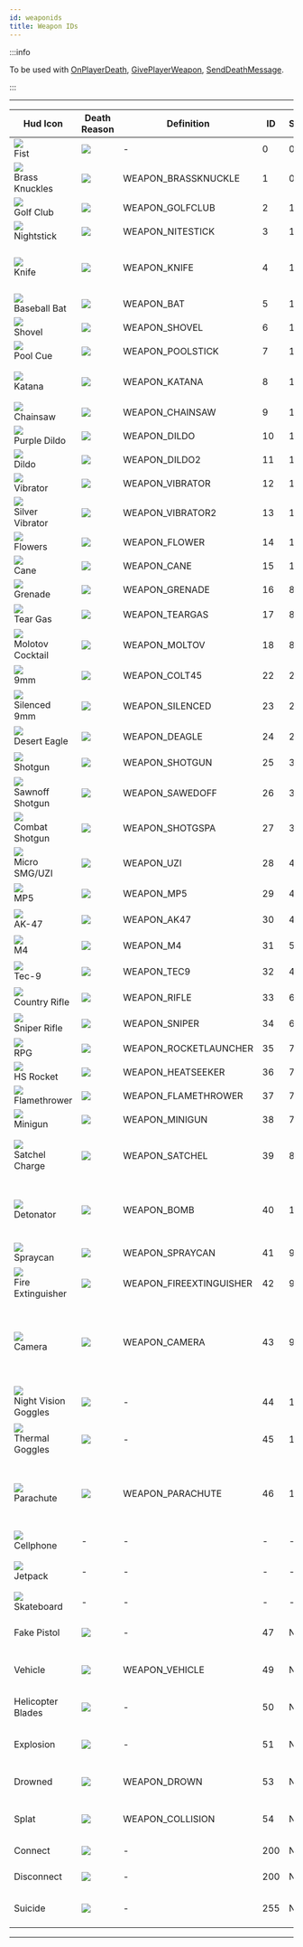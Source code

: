 ```yaml
---
id: weaponids
title: Weapon IDs
---
```


:::info

To be used with [OnPlayerDeath](../callbacks/OnPlayerDeath), [GivePlayerWeapon](../functions/GivePlayerWeapon), [SendDeathMessage](../functions/SendDeathMessage).

:::

---

| Hud Icon                                                           | Death Reason                                       | Definition              | ID  | Slot | Model | Notes                                                                                                            |
| ------------------------------------------------------------------ | -------------------------------------------------- | ----------------------- | --- | ---- | ----- | ---------------------------------------------------------------------------------------------------------------- |
| ![](/images/weaponIcons/fist.png)<br/>Fist                            | ![](/images/deathIcons/death-fist.gif)             | -                       | 0   | 0    | -     | -                                                                                                                |
| ![](/images/weaponIcons/brassKnuckles.png)<br/>Brass Knuckles         | ![](/images/deathIcons/death-brassKnuckles.gif)    | WEAPON_BRASSKNUCKLE     | 1   | 0    | 331   | -                                                                                                                |
| ![](/images/weaponIcons/golfClub.png)<br/>Golf Club                   | ![](/images/deathIcons/death-golfClub.gif)         | WEAPON_GOLFCLUB         | 2   | 1    | 333   | -                                                                                                                |
| ![](/images/weaponIcons/nightStick.png)<br/>Nightstick                | ![](/images/deathIcons/death-nightstick.gif)       | WEAPON_NITESTICK        | 3   | 1    | 334   | -                                                                                                                |
| ![](/images/weaponIcons/knife.png)<br/>Knife                          | ![](/images/deathIcons/death-knife.gif)            | WEAPON_KNIFE            | 4   | 1    | 335   | Can de-sync players when their throat is cut (they appear dead to other players)                                 |
| ![](/images/weaponIcons/baseballBat.png)<br/>Baseball Bat             | ![](/images/deathIcons/death-baseballBat.gif)      | WEAPON_BAT              | 5   | 1    | 336   | -                                                                                                                |
| ![](/images/weaponIcons/shovel.png)<br/>Shovel                        | ![](/images/deathIcons/death-shovel.gif)           | WEAPON_SHOVEL           | 6   | 1    | 337   | -                                                                                                                |
| ![](/images/weaponIcons/poolCue.png)<br/>Pool Cue                     | ![](/images/deathIcons/death-poolCue.gif)          | WEAPON_POOLSTICK        | 7   | 1    | 338   | -                                                                                                                |
| ![](/images/weaponIcons/katana.png)<br/>Katana                        | ![](/images/deathIcons/death-katana.gif)           | WEAPON_KATANA           | 8   | 1    | 339   | Can not decapitate players (like in single-player)                                                               |
| ![](/images/weaponIcons/chainsaw.png)<br/>Chainsaw                    | ![](/images/deathIcons/death-chainsaw.gif)         | WEAPON_CHAINSAW         | 9   | 1    | 341   | -                                                                                                                |
| ![](/images/weaponIcons/purpleDildo.png)<br/>Purple Dildo             | ![](/images/deathIcons/death-purpleDildo.gif)      | WEAPON_DILDO            | 10  | 10   | 321   | -                                                                                                                |
| ![](/images/weaponIcons/dildo.png)<br/>Dildo                          | ![](/images/deathIcons/death-dildo.gif)            | WEAPON_DILDO2           | 11  | 10   | 322   | -                                                                                                                |
| ![](/images/weaponIcons/vibrator.png)<br/>Vibrator                    | ![](/images/deathIcons/death-vibrator.gif)         | WEAPON_VIBRATOR         | 12  | 10   | 323   | -                                                                                                                |
| ![](/images/weaponIcons/silverVibrator.png)<br/>Silver Vibrator       | ![](/images/deathIcons/death-silverVibrator.gif)   | WEAPON_VIBRATOR2        | 13  | 10   | 324   | -                                                                                                                |
| ![](/images/weaponIcons/flowers.png)<br/>Flowers                      | ![](/images/deathIcons/death-flowers.gif)          | WEAPON_FLOWER           | 14  | 10   | 325   | -                                                                                                                |
| ![](/images/weaponIcons/cane.png)<br/>Cane                            | ![](/images/deathIcons/death-cane.gif)             | WEAPON_CANE             | 15  | 10   | 326   | -                                                                                                                |
| ![](/images/weaponIcons/grenade.png)<br/>Grenade                      | ![](/images/deathIcons/death-grenade.gif)          | WEAPON_GRENADE          | 16  | 8    | 342   | Does not produce fire                                                                                            |
| ![](/images/weaponIcons/tearGas.png)<br/>Tear Gas                     | ![](/images/deathIcons/death-tearGas.gif)          | WEAPON_TEARGAS          | 17  | 8    | 343   | The coughing effect is disabled in SA-MP                                                                         |
| ![](/images/weaponIcons/molotovCocktail.png)<br/>Molotov Cocktail     | ![](/images/deathIcons/death-molotovCocktail.gif)  | WEAPON_MOLTOV           | 18  | 8    | 344   | Produces fire                                                                                                    |
| ![](/images/weaponIcons/9mm.png)<br/>9mm                              | ![](/images/deathIcons/death-9mm.gif)              | WEAPON_COLT45           | 22  | 2    | 346   | Skill can be set with [SetPlayerSkillLevel](../functions/SetplayerSkillLevel)                                    |
| ![](/images/weaponIcons/silenced9mm.png)<br/>Silenced 9mm             | ![](/images/deathIcons/death-silenced9mm.gif)      | WEAPON_SILENCED         | 23  | 2    | 347   | Skill can be set with [SetPlayerSkillLevel](../functions/SetplayerSkillLevel)                                    |
| ![](/images/weaponIcons/desertEagle.png)<br/>Desert Eagle             | ![](/images/deathIcons/death-desertEagle.gif)      | WEAPON_DEAGLE           | 24  | 2    | 348   | Skill can be set with [SetPlayerSkillLevel](../functions/SetplayerSkillLevel)                                    |
| ![](/images/weaponIcons/shotgun.png)<br/>Shotgun                      | ![](/images/deathIcons/death-shotgun.gif)          | WEAPON_SHOTGUN          | 25  | 3    | 349   | Skill can be set with [SetPlayerSkillLevel](../functions/SetplayerSkillLevel)                                    |
| ![](/images/weaponIcons/sawnoffShotgun.png)<br/>Sawnoff Shotgun       | ![](/images/deathIcons/death-sawnoffShotgun.gif)   | WEAPON_SAWEDOFF         | 26  | 3    | 350   | Skill can be set with [SetPlayerSkillLevel](../functions/SetplayerSkillLevel)                                    |
| ![](/images/weaponIcons/combatShotgun.png)<br/>Combat Shotgun         | ![](/images/deathIcons/death-combatShotgun.gif)    | WEAPON_SHOTGSPA         | 27  | 3    | 351   | Skill can be set with [SetPlayerSkillLevel](../functions/SetplayerSkillLevel)                                    |
| ![](/images/weaponIcons/microSMG-Uzi.png)<br/>Micro SMG/UZI           | ![](/images/deathIcons/death-microSMG-Uzi.gif)     | WEAPON_UZI              | 28  | 4    | 352   | Skill can be set with [SetPlayerSkillLevel](../functions/SetplayerSkillLevel)                                    |
| ![](/images/weaponIcons/mp5.png)<br/>MP5                              | ![](/images/deathIcons/death-mp5.gif)              | WEAPON_MP5              | 29  | 4    | 353   | Skill can be set with [SetPlayerSkillLevel](../functions/SetplayerSkillLevel)                                    |
| ![](/images/weaponIcons/ak47.png)<br/>AK-47                           | ![](/images/deathIcons/death-ak47.gif)             | WEAPON_AK47             | 30  | 4    | 355   | Skill can be set with [SetPlayerSkillLevel](../functions/SetplayerSkillLevel)                                    |
| ![](/images/weaponIcons/m4.png)<br/>M4                                | ![](/images/deathIcons/death-m4.gif)               | WEAPON_M4               | 31  | 5    | 356   | Skill can be set with [SetPlayerSkillLevel](../functions/SetplayerSkillLevel)                                    |
| ![](/images/weaponIcons/tec9.png)<br/>Tec-9                           | ![](/images/deathIcons/death-tec9.gif)             | WEAPON_TEC9             | 32  | 4    | 372   | Skill can be set with [SetPlayerSkillLevel](../functions/SetplayerSkillLevel)                                    |
| ![](/images/weaponIcons/countryRifle.png)<br/>Country Rifle           | ![](/images/deathIcons/death-countryRifle.gif)     | WEAPON_RIFLE            | 33  | 6    | 357   | Skill can be set with [SetPlayerSkillLevel](../functions/SetplayerSkillLevel)                                    |
| ![](/images/weaponIcons/sniperRifle.png)<br/>Sniper Rifle             | ![](/images/deathIcons/death-sniperRifle.gif)      | WEAPON_SNIPER           | 34  | 6    | 358   | Skill can be set with [SetPlayerSkillLevel](../functions/SetplayerSkillLevel)                                    |
| ![](/images/weaponIcons/rpg.png)<br/>RPG                              | ![](/images/deathIcons/death-rpg.gif)              | WEAPON_ROCKETLAUNCHER   | 35  | 7    | 359   | -                                                                                                                |
| ![](/images/weaponIcons/hsRocket.png)<br/>HS Rocket                   | ![](/images/deathIcons/death-hsRocket.gif)         | WEAPON_HEATSEEKER       | 36  | 7    | 360   | Lock-on is not synced                                                                                            |
| ![](/images/weaponIcons/flame-Thrower.png)<br/>Flamethrower            | ![](/images/deathIcons/death-flameThrower.gif)     | WEAPON_FLAMETHROWER     | 37  | 7    | 361   | -                                                                                                                |
| ![](/images/weaponIcons/minigun.png)<br/>Minigun                      | ![](/images/deathIcons/death-minigun.gif)          | WEAPON_MINIGUN          | 38  | 7    | 362   | -                                                                                                                |
| ![](/images/weaponIcons/satchelCharge.png)<br/>Satchel Charge         | ![](/images/deathIcons/death-satchelCharge.gif)    | WEAPON_SATCHEL          | 39  | 8    | 363   | Only synced for players that were streamed-in when the satchels were thrown                                      |
| ![](/images/weaponIcons/detonator.png)<br/>Detonator                  | ![](/images/deathIcons/death-detonator.gif)        | WEAPON_BOMB             | 40  | 12   | 364   | Given automatically when players throw a satchel charge (omit from anti-cheat checks)                            |
| ![](/images/weaponIcons/spraycan.png)<br/>Spraycan                    | ![](/images/deathIcons/death-spraycan.gif)         | WEAPON_SPRAYCAN         | 41  | 9    | 365   | Players that are sprayed choke                                                                                   |
| ![](/images/weaponIcons/fireExtinguisher.png)<br/>Fire Extinguisher   | ![](/images/deathIcons/death-fireExtinguisher.gif) | WEAPON_FIREEXTINGUISHER | 42  | 9    | 366   | Players that are sprayed choke                                                                                   |
| ![](/images/weaponIcons/camera.png)<br/>Camera                        | ![](/images/deathIcons/death-camera.gif)           | WEAPON_CAMERA           | 43  | 9    | 367   | Saves photos to player's gallery if enabled via pause menu (My Documents\GTA San Andreas User Files\Gallery)     |
| ![](/images/weaponIcons/nightVisGoggles.png)<br/>Night Vision Goggles | ![](/images/deathIcons/death-nightVisGoggles.gif)  | -                       | 44  | 11   | 368   | Visual effects show for all players (fix available)                                                              |
| ![](/images/weaponIcons/thermalGoggles.png)<br/>Thermal Goggles       | ![](/images/deathIcons/death-thermalGoggles.gif)   | -                       | 45  | 11   | 369   | Visual effects show for all players (fix available)                                                              |
| ![](/images/weaponIcons/parachute.png)<br/>Parachute                  | ![](/images/deathIcons/death-parachute.gif)        | WEAPON_PARACHUTE        | 46  | 11   | 371   | Players will die if teleported while diving with a parachute; Parachutes are given when bailing out of aircraft. |
| ![](/images/weaponIcons/cellphone.png)<br/>Cellphone                  | -                                                  | -                       | -   | -    | -     | Cut from the game.                                                                                               |
| ![](/images/weaponIcons/jetpack.png)<br/>Jetpack                      | -                                                  | -                       | -   | -    | 370   | Doesn't work as a weapon. See [SetPlayerSpecialAction](../functions/SetPlayerSpecialAction).                     |
| ![](/images/weaponIcons/skateboard.png)<br/>Skateboard                | -                                                  | -                       | -   | -    | -     | Cut from the game.                                                                                               |
| Fake Pistol                                                        | ![](/images/deathIcons/death-fakePistol.gif)       | -                       | 47  | N/A  | N/A   | Only a death icon, can not be used in [GivePlayerWeapon](../functions/GivePlayerWeapon) etc.                     |
| Vehicle                                                            | ![](/images/deathIcons/death-vehicle.gif)          | WEAPON_VEHICLE          | 49  | N/A  | N/A   | Only a death icon, can not be used in [GivePlayerWeapon](../functions/GivePlayerWeapon) etc.                     |
| Helicopter Blades                                                  | ![](/images/deathIcons/death-heliBlades.gif)       | -                       | 50  | N/A  | N/A   | Only a death icon, can not be used in [GivePlayerWeapon](../functions/GivePlayerWeapon) etc.                     |
| Explosion                                                          | ![](/images/deathIcons/death-explosion.gif)        | -                       | 51  | N/A  | N/A   | Only a death icon, can not be used in [GivePlayerWeapon](../functions/GivePlayerWeapon) etc.                     |
| Drowned                                                            | ![](/images/deathIcons/death-drowned.gif)          | WEAPON_DROWN            | 53  | N/A  | N/A   | Only a death icon, can not be used in [GivePlayerWeapon](../functions/GivePlayerWeapon) etc.                     |
| Splat                                                              | ![](/images/deathIcons/death-splat.gif)            | WEAPON_COLLISION        | 54  | N/A  | N/A   | Only a death icon, can not be used in [GivePlayerWeapon](../functions/GivePlayerWeapon) etc.                     |
| Connect                                                            | ![](/images/deathIcons/death-connect.gif)          | -                       | 200 | N/A  | N/A   | Only usable in [SendDeathMessage](../functions/SendDeathMessage)                                                 |
| Disconnect                                                         | ![](/images/deathIcons/death-disconnect.gif)       | -                       | 200 | N/A  | N/A   | Only usable in [SendDeathMessage](../functions/SendDeathMessage)                                                 |
| Suicide                                                            | ![](/images/deathIcons/death-suicide.gif)          | -                       | 255 | N/A  | N/A   | Only a death icon, can not be used in [GivePlayerWeapon](../functions/GivePlayerWeapon) etc.                     |

---
